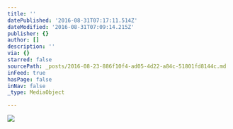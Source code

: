 ```yaml
---
title: ''
datePublished: '2016-08-31T07:17:11.514Z'
dateModified: '2016-08-31T07:09:14.215Z'
publisher: {}
author: []
description: ''
via: {}
starred: false
sourcePath: _posts/2016-08-23-886f10f4-ad05-4d22-a84c-51801fd8144c.md
inFeed: true
hasPage: false
inNav: false
_type: MediaObject

---
```

![](https://the-grid-user-content.s3-us-west-2.amazonaws.com/0b033b91-71b3-40e9-84e2-43e21a6a7b89.jpg)